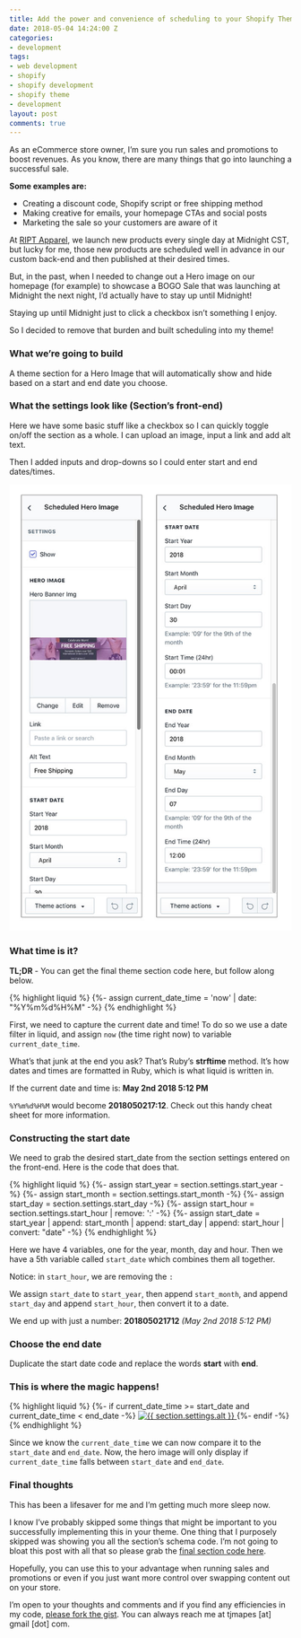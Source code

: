 ```yaml
---
title: Add the power and convenience of scheduling to your Shopify Theme using liquid
date: 2018-05-04 14:24:00 Z
categories:
- development
tags:
- web development
- shopify
- shopify development
- shopify theme
- development
layout: post
comments: true
---
```


As an eCommerce store owner, I’m sure you run sales and promotions to boost revenues. As you know, there are many things that go into launching a successful sale.

**Some examples are:**
- Creating a discount code, Shopify script or free shipping method
- Making creative for emails, your homepage CTAs and social posts
- Marketing the sale so your customers are aware of it

At [RIPT Apparel](https://www.riptapparel.com), we launch new products every single day at Midnight CST, but lucky for me, those new products are scheduled well in advance in our custom back-end and then published at their desired times.

But, in the past, when I needed to change out a Hero image on our homepage (for example) to showcase a BOGO Sale that was launching at Midnight the next night, I’d actually have to stay up until Midnight!

Staying up until Midnight just to click a checkbox isn’t something I enjoy.

So I decided to remove that burden and built scheduling into my theme!

### What we’re going to build
A theme section for a Hero Image that will automatically show and hide based on a start and end date you choose.

### What the settings look like (Section’s front-end)
Here we have some basic stuff like a checkbox so I can quickly toggle on/off the section as a whole. I can upload an image, input a link and add alt text.

Then I added inputs and drop-downs so I could enter start and end dates/times.

<img src="/images/hero-section-theme-settings.jpg" alt="my section theme settings">

### What time is it?
**TL;DR** - You can get the final theme section code here, but follow along below.

{% highlight liquid %}
{%- assign current_date_time = 'now' | date: "%Y%m%d%H%M" -%}
{% endhighlight %}

First, we need to capture the current date and time! To do so we use a date filter in liquid, and assign `now` (the time right now) to variable `current_date_time`.

What’s that junk at the end you ask? That’s Ruby’s **strftime** method. It’s how dates and times are formatted in Ruby, which is what liquid is written in.

If the current date and time is: **May 2nd 2018 5:12 PM**

`%Y%m%d%H%M` would become **2018050217:12**. Check out this handy cheat sheet for more information.

### Constructing the start date
We need to grab the desired start_date from the section settings entered on the front-end. Here is the code that does that.

{% highlight liquid %}
{%- assign start_year = section.settings.start_year -%}
{%- assign start_month = section.settings.start_month -%}
{%- assign start_day = section.settings.start_day -%}
{%- assign start_hour = section.settings.start_hour | remove: ':' -%}
{%- assign start_date = start_year | append: start_month | append: start_day | append: start_hour | convert: "date" -%}
{% endhighlight %}

Here we have 4 variables, one for the year, month, day and hour. Then we have a 5th variable called `start_date` which combines them all together.

Notice: in `start_hour`, we are removing the `:`

We assign `start_date` to `start_year`, then append `start_month`, and append `start_day` and append `start_hour`, then convert it to a date.

We end up with just a number: 
**201805021712** _(May 2nd 2018 5:12 PM)_

### Choose the end date
Duplicate the start date code and replace the words **start** with **end**.

### This is where the magic happens!
{% highlight liquid %}
{%- if current_date_time >= start_date and current_date_time < end_date -%}
  <a href="{{ section.settings.link }}">
    <img 
     src="{{ section.settings.img | img_url: '1296x', format: 'pjpg' }}" 
     alt="{{ section.settings.alt }}
     ">
  </a>
{%- endif -%}
{% endhighlight %}

Since we know the `current_date_time` we can now compare it to the `start_date` and `end_date`. Now, the hero image will only display if `current_date_time` falls between `start_date` and `end_date`.

### Final thoughts
This has been a lifesaver for me and I’m getting much more sleep now.

I know I’ve probably skipped some things that might be important to you successfully implementing this in your theme. One thing that I purposely skipped was showing you all the section’s schema code. I’m not going to bloat this post with all that so please grab the [final section code here](https://gist.github.com/tjmapes/ed95d1698324b162f595a9825687d83c).

Hopefully, you can use this to your advantage when running sales and promotions or even if you just want more control over swapping content out on your store.

I’m open to your thoughts and comments and if you find any efficiencies in my code, [please fork the gist](https://gist.github.com/tjmapes/ed95d1698324b162f595a9825687d83c). You can always reach me at tjmapes [at] gmail [dot] com.